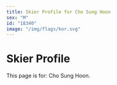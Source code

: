 ```yaml
---
title: Skier Profile for Cho Sung Hoon
sex: "M"
id: "18340"
image: "/img/flags/kor.svg" 
---
```


# Skier Profile

This page is for: Cho Sung Hoon.
    